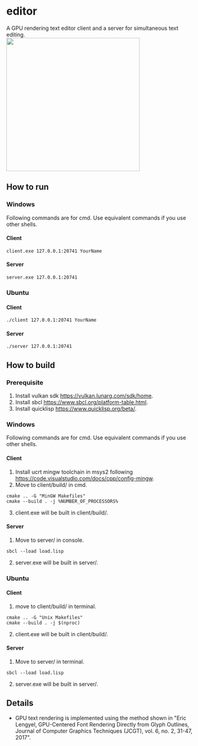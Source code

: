 # editor
A GPU rendering text editor client and a server for simultaneous text editing.\
<img src="https://github.com/chae1/editor/assets/29856486/381a0c16-9729-460f-9a82-04df2de4760d" width="350">

## How to run
### Windows
Following commands are for cmd. Use equivalent commands if you use other shells.
#### Client
```
client.exe 127.0.0.1:20741 YourName
```
#### Server

```
server.exe 127.0.0.1:20741
```
### Ubuntu
#### Client
```
./client 127.0.0.1:20741 YourName
```
#### Server
```
./server 127.0.0.1:20741
```

## How to build
### Prerequisite
1. Install vulkan sdk https://vulkan.lunarg.com/sdk/home.
2. Install sbcl https://www.sbcl.org/platform-table.html.
3. Install quicklisp https://www.quicklisp.org/beta/.

### Windows
Following commands are for cmd. Use equivalent commands if you use other shells.
#### Client
1. Install ucrt mingw toolchain in msys2 following https://code.visualstudio.com/docs/cpp/config-mingw.
2. Move to client/build/ in cmd.
```console
cmake .. -G "MinGW Makefiles"
cmake --build . -j %NUMBER_OF_PROCESSORS%
```
3. client.exe will be built in client/build/.
#### Server
1. Move to server/ in console.
```console
sbcl --load load.lisp
```
2. server.exe will be built in server/.
### Ubuntu
#### Client
1. move to client/build/ in terminal.
```console
cmake .. -G "Unix Makefiles"
cmake --build . -j $(nproc)
```
2. client.exe will be built in client/build/.
#### Server
1. Move to server/ in terminal.
```console
sbcl --load load.lisp
```
2. server.exe will be built in server/.

## Details
* GPU text rendering is implemented using the method shown in "Eric Lengyel, GPU-Centered Font Rendering Directly from Glyph Outlines, Journal of Computer Graphics Techniques (JCGT), vol. 6, no. 2, 31-47, 2017".
  
